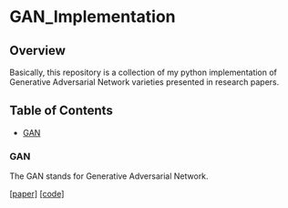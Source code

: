 # GAN_Implementation

## Overview

Basically, this repository is a collection of my python implementation of Generative Adversarial Network varieties presented in research papers.

## Table of Contents

- [GAN](#gan)

<a name="gan"></a>
### GAN

The GAN stands for Generative Adversarial Network.

[[paper]](https://arxiv.org/abs/1406.2661)  [[code]](./src/gan.py)
